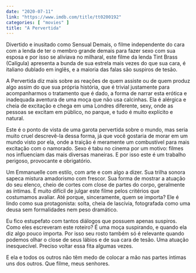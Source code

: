 ```yaml
---
date: "2020-07-11"
link: "https://www.imdb.com/title/tt0200192"
categories: [ "movies" ]
title: "A Pervertida"
---
```

Divertido e inusitado como Sensual Demais, o filme independente do cara com a lenda de ter o membro grande demais para fazer sexo com sua esposa e por isso se aliviava no milharal, este filme da lenda Tint Brass (Calígula) apresenta a bunda de sua estrela mais vezes do que sua cara, é italiano dublado em inglês, e a maioria das falas são suspiros de tesão.

A Pervertida diz mais sobre as reações de quem assiste ou de quem produz algo assim do que sua própria história, que é trivial justamente para acompanharmos o tratamento que é dado, a forma de narrar esta erótica e inadequada aventura de uma moça que não usa calcinhas. Ela é alérgica e cheia de excitação e chega em uma Londres diferente, sexy, onde as pessoas se excitam em público, no parque, e tudo é muito explícito e natural.

Este é o ponto de vista de uma garota pervertida sobre o mundo, mas seria muito cruel descrevê-la dessa forma, já que você gostaria de morar em um mundo visto por ela, onde a traição é meramente um combustível para mais excitação com o namorado. Sexo é tabu no cinema por um motivo: filmes nos influenciam das mais diversas maneiras. E por isso este é um trabalho perigoso, provocante e obrigatório.

Um Emmanuelle com estilo, com arte e com algo a dizer. Sua trilha sonora sapeca mistura amadorismo com frescor. Sua forma de mostrar a atuação do seu elenco, cheio de cortes com close de partes do corpo, geralmente as íntimas. É muito difícil de julgar este filme pelos critérios que costumamos avaliar. Até porque, sinceramente, quem se importa? Ele é lindo como sua protagonista: solta, cheia de lascívia, fotografada como uma deusa sem formalidades nem peso dramático.

Eu fico estupefato com tantos diálogos que possuem apenas suspiros. Como eles escreveram este roteiro? É uma moça suspirando, e quando ela diz algo pouco importa. Por isso seu rosto também só é relevante quando podemos olhar o close de seus lábios e de sua cara de tesão. Uma atuação inesquecível. Preciso voltar essa fita algumas vezes.

E ela e todos os outros não têm medo de colocar a mão nas partes íntimas uns dos outros. Que filme, meus senhores.
